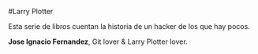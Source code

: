 
#Larry Plotter

Esta serie de libros cuentan la historia de un hacker de los que hay pocos.

**Jose Ignacio Fernandez**, Git lover & Larry Plotter lover.
